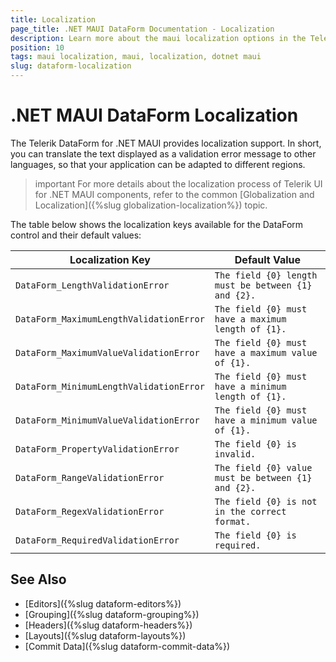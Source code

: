 ```yaml
---
title: Localization
page_title: .NET MAUI DataForm Documentation - Localization
description: Learn more about the maui localization options in the Telerik UI for .NET MAUI DataForm control.
position: 10
tags: maui localization, maui, localization, dotnet maui
slug: dataform-localization
---
```


# .NET MAUI DataForm Localization

The Telerik DataForm for .NET MAUI provides localization support. In short, you can translate the text displayed as a validation error message to other languages, so that your application can be adapted to different regions.

>important For more details about the localization process of Telerik UI for .NET MAUI components, refer to the common [Globalization and Localization]({%slug globalization-localization%}) topic.

The table below shows the localization keys available for the DataForm control and their default values:

| Localization Key | Default Value |
| ----------------- | ------------- |
| `DataForm_LengthValidationError`  | `The field {0} length must be between {1} and {2}.` |
| `DataForm_MaximumLengthValidationError` | `The field {0} must have a maximum length of {1}.` |
| `DataForm_MaximumValueValidationError` | `The field {0} must have a maximum value of {1}.` |
| `DataForm_MinimumLengthValidationError` | `The field {0} must have a minimum length of {1}.` |
| `DataForm_MinimumValueValidationError` | `The field {0} must have a minimum value of {1}.` |
| `DataForm_PropertyValidationError` | `The field {0} is invalid.` |
| `DataForm_RangeValidationError` | `The field {0} value must be between {1} and {2}.` |
| `DataForm_RegexValidationError` | `The field {0} is not in the correct format.` |
| `DataForm_RequiredValidationError` | `The field {0} is required.` |

## See Also

- [Editors]({%slug dataform-editors%})
- [Grouping]({%slug dataform-grouping%})
- [Headers]({%slug dataform-headers%})
- [Layouts]({%slug dataform-layouts%})
- [Commit Data]({%slug dataform-commit-data%})